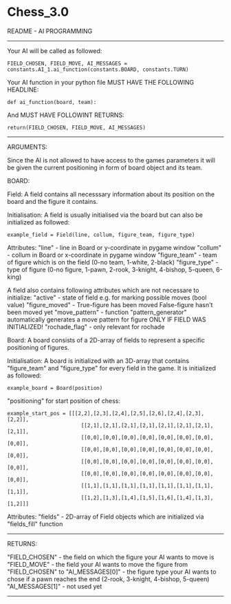 # Chess_3.0
README - AI PROGRAMMING

--------------------------------------------------------------------------------------------------------------------------------

Your AI will be called as followed:

	FIELD_CHOSEN, FIELD_MOVE, AI_MESSAGES = constants.AI_1.ai_function(constants.BOARD, constants.TURN)

Your AI function in your python file MUST HAVE THE FOLLOWING HEADLINE:

	def ai_function(board, team):
	
And MUST HAVE FOLLOWINT RETURNS:
	
	return(FIELD_CHOSEN, FIELD_MOVE, AI_MESSAGES)
	
--------------------------------------------------------------------------------------------------------------------------------

ARGUMENTS:

Since the AI is not allowed to have access to the games parameters it will be given the current positioning in form of board object and its team.

BOARD:

Field:
A field contains all necesssary information about its position on the board and the figure it contains.

Initialisation:
A field is usually initialised via the board but can also be initialized as followed:

	example_field = Field(line, collum, figure_team, figure_type)

Attributes:
"line"		- line in Board or y-coordinate in pygame window
"collum"	- collum in Board or x-coordinate in pygame window
"figure_team"	- team of figure which is on the field (0-no team, 1-white, 2-black)
"figure_type"	- type of figure (0-no figure, 1-pawn, 2-rook, 3-knight, 4-bishop, 5-queen, 6-king)

A field also contains following attributes which are not necessare to initialize:
"active"	- state of field e.g. for marking possible moves (bool value)
"figure_moved"	- True-figure has been moved False-figure hasn't been moved yet
"move_pattern"	- function "pattern_generator" automatically generates a move pattern for figure ONLY IF FIELD WAS INITIALIZED!
"rochade_flag"	- only relevant for rochade


Board:
A board consists of a 2D-array of fields to represent a specific positioning of figures.

Initialisation:
A board is initialized with an 3D-array that contains "figure_team" and "figure_type" for every field in the game. It is initialized as followed:

	example_board = Board(position)

"positioning" for start position of chess:

	example_start_pos = [[[2,2],[2,3],[2,4],[2,5],[2,6],[2,4],[2,3],[2,2]],
                     	    [[2,1],[2,1],[2,1],[2,1],[2,1],[2,1],[2,1],[2,1]],
                     	    [[0,0],[0,0],[0,0],[0,0],[0,0],[0,0],[0,0],[0,0]],
                     	    [[0,0],[0,0],[0,0],[0,0],[0,0],[0,0],[0,0],[0,0]],
                     	    [[0,0],[0,0],[0,0],[0,0],[0,0],[0,0],[0,0],[0,0]],
                     	    [[0,0],[0,0],[0,0],[0,0],[0,0],[0,0],[0,0],[0,0]],
                     	    [[1,1],[1,1],[1,1],[1,1],[1,1],[1,1],[1,1],[1,1]],
                     	    [[1,2],[1,3],[1,4],[1,5],[1,6],[1,4],[1,3],[1,2]]]


Attributes:
"fields"	- 2D-array of Field objects which are initialized via "fields_fill" function

--------------------------------------------------------------------------------------------------------------------------------

RETURNS:

"FIELD_CHOSEN" 		- the field on which the figure your AI wants to move is
"FIELD_MOVE" 		- the field your AI wants to move the figure from "FIELD_CHOSEN" to
"AI_MESSAGES[0]"	- the figure type your AI wants to chose if a pawn reaches the end (2-rook, 3-knight, 4-bishop, 5-queen)
"AI_MESSAGES[1]"	- not used yet

--------------------------------------------------------------------------------------------------------------------------------
